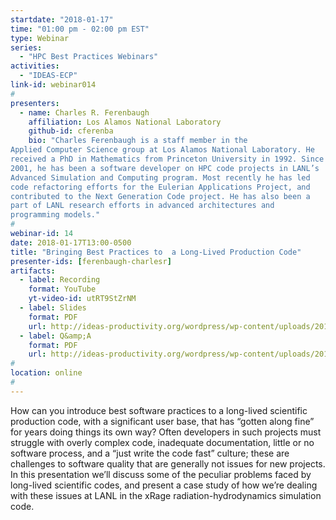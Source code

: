 ```yaml
---
startdate: "2018-01-17"
time: "01:00 pm - 02:00 pm EST"
type: Webinar
series:
  - "HPC Best Practices Webinars"
activities:
  - "IDEAS-ECP"
link-id: webinar014
#
presenters:
  - name: Charles R. Ferenbaugh
    affiliation: Los Alamos National Laboratory
    github-id: cferenba
    bio: "Charles Ferenbaugh is a staff member in the
Applied Computer Science group at Los Alamos National Laboratory. He
received a PhD in Mathematics from Princeton University in 1992. Since
2001, he has been a software developer on HPC code projects in LANL’s
Advanced Simulation and Computing program. Most recently he has led
code refactoring efforts for the Eulerian Applications Project, and
contributed to the Next Generation Code project. He has also been a
part of LANL research efforts in advanced architectures and
programming models."
#
webinar-id: 14
date: 2018-01-17T13:00-0500
title: "Bringing Best Practices to  a Long-Lived Production Code"
presenter-ids: [ferenbaugh-charlesr]
artifacts:
  - label: Recording
    format: YouTube
    yt-video-id: utRT9StZrNM
  - label: Slides
    format: PDF
    url: http://ideas-productivity.org/wordpress/wp-content/uploads/2018/01/webinar014-slides.pdf
  - label: Q&amp;A
    format: PDF
    url: http://ideas-productivity.org/wordpress/wp-content/uploads/2018/01/webinar014-qa.pdf
#
location: online
#
---
```

How can you introduce best software practices to a long-lived
scientific production code, with a significant user base, that has
“gotten along fine” for years doing things its own way? Often
developers in such projects must struggle with overly complex code,
inadequate documentation, little or no software process, and a “just
write the code fast” culture; these are challenges to software quality
that are generally not issues for new projects. In this presentation
we’ll discuss some of the peculiar problems faced by long-lived
scientific codes, and present a case study of how we’re dealing with
these issues at LANL in the xRage radiation-hydrodynamics simulation
code.
